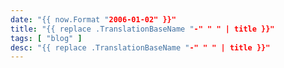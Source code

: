 ```yaml
---
date: "{{ now.Format "2006-01-02" }}"
title: "{{ replace .TranslationBaseName "-" " " | title }}"
tags: [ "blog" ]
desc: "{{ replace .TranslationBaseName "-" " " | title }}"
---
```

